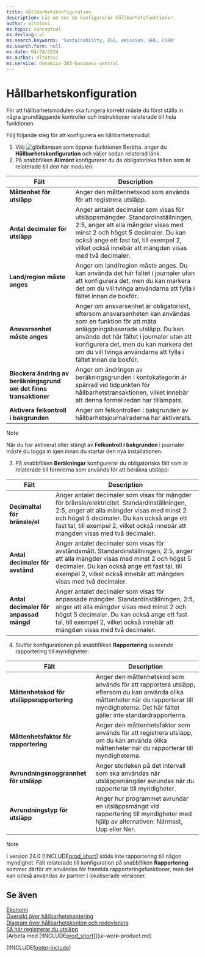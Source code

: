 ```yaml
---
title: Hållbarhetskonfiguration
description: Läs om hur du konfigurerar hållbarhetsfunktioner.
author: altotovi
ms.topic: conceptual
ms.devlang: al
ms.search.keywords: 'Sustainability, ESG, emission, GHG, CSRD'
ms.search.form: null
ms.date: 04/24/2024
ms.author: altotovi
ms.service: dynamics-365-business-central
---
```


# Hållbarhetskonfiguration  

För att hållbarhetsmodulen ska fungera korrekt måste du först ställa in några grundläggande kontroller och instruktioner relaterade till hela funktionen.  

Följ följande steg för att konfigurera en hållbarhetsmodul:  

1. Välj ![glödlampan som öppnar funktionen Berätta.](media/ui-search/search_small.png "Berätta för mig vad du vill göra") anger du **Hållbarhetskonfiguration** och väljer sedan relaterad länk.  
2. På snabbfliken **Allmänt** konfigurerar du de obligatoriska fälten som är relaterade till den här modulen:   

|  Fält  |  Description  |  
|--------|--------------| 
| **Måttenhet för utsläpp** | Anger den måttenhetskod som används för att registrera utsläpp. |
| **Antal decimaler för utsläpp** | Anger antalet decimaler som visas för utsläppsmängder. Standardinställningen, 2:5, anger att alla mängder visas med minst 2 och högst 5 decimaler. Du kan också ange ett fast tal, till exempel 2, vilket också innebär att mängden visas med två decimaler. |
| **Land/region måste anges** | Anger om land/region måste anges. Du kan använda det här fältet i journaler utan att konfigurera det, men du kan markera det om du vill tvinga användarna att fylla i fältet innan de bokför. |
| **Ansvarsenhet måste anges** | Anger om ansvarsenhet är obligatoriskt, eftersom ansvarsenheten kan användas som en funktion för att mäta anläggningsbaserade utsläpp. Du kan använda det här fältet i journaler utan att konfigurera det, men du kan markera det om du vill tvinga användarna att fylla i fältet innan de bokför. |
| **Blockera ändring av beräkningsgrund om det finns transaktioner** | Anger om ändringen av beräkningsgrunden i kontokategorin är spärrad vid tidpunkten för hållbarhetstransaktionen, vilket innebär att denna formel redan har tillämpats. |
| **Aktivera felkontroll i bakgrunden** | Anger om felkontrollen i bakgrunden av hållbarhetsjournalraderna har aktiverats. |

> [!NOTE]
> När du har aktiverat eller stängt av **Felkontroll i bakgrunden** i journaler måste du logga in igen innan du startar den nya installationen.
 

3.  På snabbfliken **Beräkningar** konfigurerar du obligatoriska fält som är relaterade till formlerna som används för att beräkna utsläpp:  

|  Fält  |  Description  |  
|--------|--------------| 
| **Decimaltal för bränsle/el** | Anger antalet decimaler som visas för mängder för bränsle/elektricitet. Standardinställningen, 2:5, anger att alla mängder visas med minst 2 och högst 5 decimaler. Du kan också ange ett fast tal, till exempel 2, vilket också innebär att mängden visas med två decimaler. |
| **Antal decimaler för avstånd** | Anger antalet decimaler som visas för avståndsmått. Standardinställningen, 2:5, anger att alla mängder visas med minst 2 och högst 5 decimaler. Du kan också ange ett fast tal, till exempel 2, vilket också innebär att mängden visas med två decimaler. |
| **Antal decimaler för anpassad mängd** | Anger antalet decimaler som visas för anpassade mängder. Standardinställningen, 2:5, anger att alla mängder visas med minst 2 och högst 5 decimaler. Du kan också ange ett fast tal, till exempel 2, vilket också innebär att mängden visas med två decimaler. |

4.  Slutför konfigurationen på snabbfliken **Rapportering** avseende rapportering till myndigheter:   

|  Fält  |  Description  |  
|--------|--------------| 
| **Måttenhetskod för utsläppsrapportering** | Anger den måttenhetskod som används för att rapportera utsläpp, eftersom du kan använda olika måttenheter när du rapporterar till myndigheterna. Det här fältet gäller inte standardrapporterna. |
| **Måttenhetsfaktor för rapportering** | Anger den måttenhetsfaktor som används för att registrera utsläpp, om du kan använda olika måttenheter när du rapporterar till myndigheterna. |
| **Avrundningsnoggrannhet för utsläpp** | Anger storleken på det intervall som ska användas när utsläppsmängder avrundas när du rapporterar till myndigheter. |
| **Avrundningstyp för utsläpp** | Anger hur programmet avrundar en utsläppsmängd vid rapportering till myndigheter med hjälp av alternativen: Närmast, Upp eller Ner. |

>[!NOTE]
> I version 24.0 [!INCLUDE[prod_short](includes/prod_short.md)] stöds inte rapportering till någon myndighet. Fält relaterade till konfiguration på snabbfliken **Rapportering** kommer därför att användas för framtida rapporteringsfunktioner, men det kan också användas av partner i lokaliserade versioner.

## Se även  
[Ekonomi](finance.md)  
[Översikt över hållbarhetshantering](finance-manage-sustainability.md)    
[Diagram över hållbarhetskonton och redovisning](finance-sustainability-accounts-ledger.md)    
[Så här registrerar du utsläpp](finance-sustainability-journal.md)  
[Arbeta med [!INCLUDE[prod_short](includes/prod_short.md)]](ui-work-product.md)  


[!INCLUDE[footer-include](includes/footer-banner.md)]

